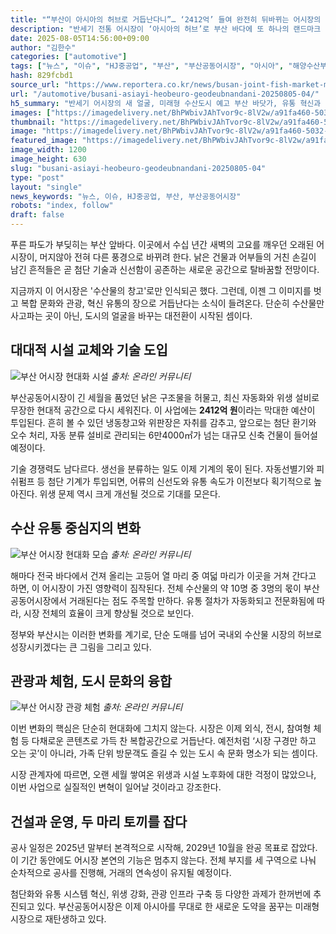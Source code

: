 ```yaml
---
title: "“부산이 아시아의 허브로 거듭난다니”… ‘2412억’ 들여 완전히 뒤바뀌는 어시장의 모습에 ‘기대’"
description: "반세기 전통 어시장이 ‘아시아의 허브’로 부산 바다에 또 하나의 랜드마크 생긴다 ..."
date: 2025-08-05T14:56:00+09:00
author: "김한수"
categories: ["automotive"]
tags: ["뉴스", "이슈", "HJ중공업", "부산", "부산공동어시장", "아시아", "해양수산부", "현대화", "수산테크혁신", "해양도시재생"]
hash: 829fcbd1
source_url: "https://www.reportera.co.kr/news/busan-joint-fish-market-modernization-project/"
url: "/automotive/busani-asiayi-heobeuro-geodeubnandani-20250805-04/"
h5_summary: "반세기 어시장의 새 얼굴, 미래형 수산도시 예고 부산 바닷가, 유통 혁신과 도시 문화의 융합 실험장으로"
images: ["https://imagedelivery.net/BhPWbivJAhTvor9c-8lV2w/a91fa460-5032-4a7d-9924-0b60626e0f00/public", "https://imagedelivery.net/BhPWbivJAhTvor9c-8lV2w/31ae047d-9fd1-48b4-5d51-59701d2ab200/public", "https://imagedelivery.net/BhPWbivJAhTvor9c-8lV2w/bf9c0624-43b1-465e-7b9d-aae5b67bc800/public", "https://imagedelivery.net/BhPWbivJAhTvor9c-8lV2w/6de8a5f3-d311-425c-e382-b4f587b0f000/public"]
thumbnail: "https://imagedelivery.net/BhPWbivJAhTvor9c-8lV2w/a91fa460-5032-4a7d-9924-0b60626e0f00/public"
image: "https://imagedelivery.net/BhPWbivJAhTvor9c-8lV2w/a91fa460-5032-4a7d-9924-0b60626e0f00/public"
featured_image: "https://imagedelivery.net/BhPWbivJAhTvor9c-8lV2w/a91fa460-5032-4a7d-9924-0b60626e0f00/public"
image_width: 1200
image_height: 630
slug: "busani-asiayi-heobeuro-geodeubnandani-20250805-04"
type: "post"
layout: "single"
news_keywords: "뉴스, 이슈, HJ중공업, 부산, 부산공동어시장"
robots: "index, follow"
draft: false
---
```


푸른 파도가 부딪히는 부산 앞바다. 이곳에서 수십 년간 새벽의 고요를 깨우던 오래된 어시장이, 머지않아 전혀 다른 풍경으로 바뀌려 한다. 낡은 건물과 어부들의 거친 손길이 남긴 흔적들은 곧 첨단 기술과 신선함이 공존하는 새로운 공간으로 탈바꿈할 전망이다.

지금까지 이 어시장은 '수산물의 창고'로만 인식되곤 했다. 그런데, 이젠 그 이미지를 벗고 복합 문화와 관광, 혁신 유통의 장으로 거듭난다는 소식이 들려온다. 단순히 수산물만 사고파는 곳이 아닌, 도시의 얼굴을 바꾸는 대전환이 시작된 셈이다.

## 대대적 시설 교체와 기술 도입

![부산 어시장 현대화 시설](https://imagedelivery.net/BhPWbivJAhTvor9c-8lV2w/31ae047d-9fd1-48b4-5d51-59701d2ab200/public)
*출처: 온라인 커뮤니티*


부산공동어시장이 긴 세월을 품었던 낡은 구조물을 허물고, 최신 자동화와 위생 설비로 무장한 현대적 공간으로 다시 세워진다. 이 사업에는 **2412억 원**이라는 막대한 예산이 투입된다. 흔히 볼 수 있던 냉동창고와 위판장은 자취를 감추고, 앞으로는 첨단 환기와 오수 처리, 자동 분류 설비로 관리되는 6만4000㎡가 넘는 대규모 신축 건물이 들어설 예정이다.

기술 경쟁력도 남다르다. 생선을 분류하는 일도 이제 기계의 몫이 된다. 자동선별기와 피쉬펌프 등 첨단 기계가 투입되면, 어류의 신선도와 유통 속도가 이전보다 획기적으로 높아진다. 위생 문제 역시 크게 개선될 것으로 기대를 모은다.

## 수산 유통 중심지의 변화

![부산 어시장 현대화 모습](https://imagedelivery.net/BhPWbivJAhTvor9c-8lV2w/bf9c0624-43b1-465e-7b9d-aae5b67bc800/public)
*출처: 온라인 커뮤니티*


해마다 전국 바다에서 건져 올리는 고등어 열 마리 중 여덟 마리가 이곳을 거쳐 간다고 하면, 이 어시장이 가진 영향력이 짐작된다. 전체 수산물의 약 10명 중 3명의 몫이 부산공동어시장에서 거래된다는 점도 주목할 만하다. 유통 절차가 자동화되고 전문화됨에 따라, 시장 전체의 효율이 크게 향상될 것으로 보인다.

정부와 부산시는 이러한 변화를 계기로, 단순 도매를 넘어 국내외 수산물 시장의 허브로 성장시키겠다는 큰 그림을 그리고 있다.

## 관광과 체험, 도시 문화의 융합

![부산 어시장 관광 체험](https://imagedelivery.net/BhPWbivJAhTvor9c-8lV2w/6de8a5f3-d311-425c-e382-b4f587b0f000/public)
*출처: 온라인 커뮤니티*


이번 변화의 핵심은 단순히 현대화에 그치지 않는다. 시장은 이제 외식, 전시, 참여형 체험 등 다채로운 콘텐츠로 가득 찬 복합공간으로 거듭난다. 예전처럼 ‘시장 구경만 하고 오는 곳’이 아니라, 가족 단위 방문객도 즐길 수 있는 도시 속 문화 명소가 되는 셈이다.

시장 관계자에 따르면, 오랜 세월 쌓여온 위생과 시설 노후화에 대한 걱정이 많았으나, 이번 사업으로 실질적인 변혁이 일어날 것이라고 강조한다.

## 건설과 운영, 두 마리 토끼를 잡다

공사 일정은 2025년 말부터 본격적으로 시작해, 2029년 10월을 완공 목표로 잡았다. 이 기간 동안에도 어시장 본연의 기능은 멈추지 않는다. 전체 부지를 세 구역으로 나눠 순차적으로 공사를 진행해, 거래의 연속성이 유지될 예정이다.

첨단화와 유통 시스템 혁신, 위생 강화, 관광 인프라 구축 등 다양한 과제가 한꺼번에 추진되고 있다. 부산공동어시장은 이제 아시아를 무대로 한 새로운 도약을 꿈꾸는 미래형 시장으로 재탄생하고 있다.
